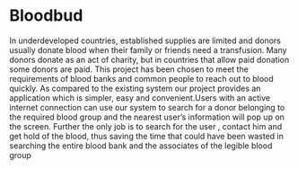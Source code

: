 # Bloodbud
In underdeveloped countries, established supplies are limited and donors usually donate blood when their family or friends need a transfusion. Many donors donate as an act of charity, but in countries that allow paid donation some donors are paid. This project has been chosen to meet the requirements of blood banks and common people to reach out to blood quickly. As compared to the existing system our project provides an application which is simpler, easy and convenient.Users with an active internet connection can use our system to search for a donor belonging to the required blood group and the nearest user’s information will pop up on the screen. Further the only job is to search for the user , contact him and get hold of the blood, thus saving the time that could have been wasted in searching the entire blood bank and the associates of the legible blood group 
